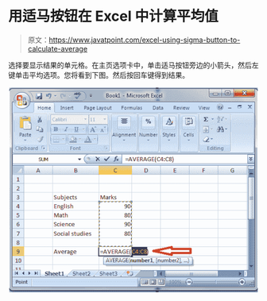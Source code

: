 # 用适马按钮在 Excel 中计算平均值

> 原文：<https://www.javatpoint.com/excel-using-sigma-button-to-calculate-average>

选择要显示结果的单元格。在主页选项卡中，单击适马按钮旁边的小箭头，然后左键单击平均选项。您将看到下图。然后按回车键得到结果。

![How to calculate average using sigma button in Excel](img/0e909a11012cb89c85124cd2206f81d2.png)
